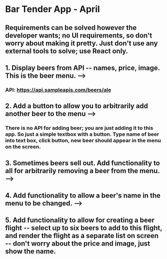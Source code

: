 # Bar Tender App - April

## Requirements can be solved however the developer wants; no UI requirements, so don't worry about making it pretty. Just don't use any external tools to solve; use React only.

## 1. Display beers from API -- names, price, image. This is the beer menu. -->

### API: https://api.sampleapis.com/beers/ale

## 2. Add a button to allow you to arbitrarily add another beer to the menu -->

### There is no API for adding beer; you are just adding it to this app. So just a simple textbox with a button. Type name of beer into text box, click button, new beer should appear in the menu on the screen.

## 3. Sometimes beers sell out. Add functionality to all for arbitrarily removing a beer from the menu. -->

## 4. Add functionality to allow a beer's name in the menu to be changed. -->

## 5. Add functionality to allow for creating a beer flight -- select up to six beers to add to this flight, and render the flight as a separate list on screen -- don't worry about the price and image, just show the name.
